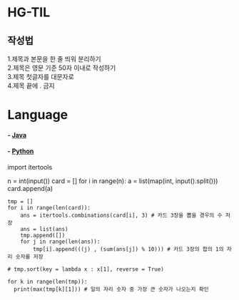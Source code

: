 # HG-TIL

## 작성법

1.제목과 본문을 한 줄 띄워 분리하기   
2.제목은 영문 기준 50자 이내로 작성하기    
3.제목 첫글자를 대문자로   
4.제목 끝에 . 금지   



# Language

#### - [Java](https://github.com/JangHyoGwang/TIL/blob/main/Java/Java.md)
    
#### - [Python](https://github.com/JangHyoGwang/TIL/blob/main/Python/Python.md)

import itertools

n = int(input())
card = []
for i in range(n):
  a = list(map(int, input().split()))
  card.append(a)

```
tmp = []
for i in range(len(card)):
    ans = itertools.combinations(card[i], 3) # 카드 3장을 뽑을 경우의 수 저장
    ans = list(ans)
    tmp.append([])
    for j in range(len(ans)):
        tmp[i].append(((j) , (sum(ans[j]) % 10))) # 카드 3장의 합의 1의 자리 숫자를 저장

# tmp.sort(key = lambda x : x[1], reverse = True)

for k in range(len(tmp)):
  print(max(tmp[k][1])) # 일의 자리 숫자 중 가장 큰 숫자가 나오는지 확인
```
